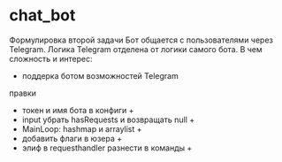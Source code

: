 # chat_bot
Формулировка второй задачи
Бот общается с пользователями через Telegram. 
Логика Telegram отделена от логики самого бота.
В чем сложность и интерес:
- поддерка ботом возможностей Telegram 


правки
- токен и имя бота в конфиги +
- input убрать hasRequests и возвращать null +
- MainLoop: hashmap и arraylist +
- добавить флаги в юзера +
- элиф в requesthandler разнести в команды +
